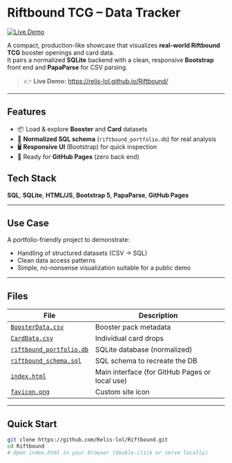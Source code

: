 # Riftbound TCG – Data Tracker

[![Live Demo](https://img.shields.io/badge/Live%20Demo-Online-green?style=for-the-badge&logo=githubpages)](https://relis-lol.github.io/Riftbound/)

A compact, production-like showcase that visualizes **real-world Riftbound TCG** booster openings and card data.  
It pairs a normalized **SQLite** backend with a clean, responsive **Bootstrap** front end and **PapaParse** for CSV parsing.

> 👉 **Live Demo:** https://relis-lol.github.io/Riftbound/

---

## Features
- 📦 Load & explore **Booster** and **Card** datasets
- 🧱 **Normalized SQL schema** (`riftbound_portfolio.db`) for real analysis
- 🖥️ **Responsive UI** (Bootstrap) for quick inspection
- 🔗 Ready for **GitHub Pages** (zero back end)

## Tech Stack
**SQL**, **SQLite**, **HTML/JS**, **Bootstrap 5**, **PapaParse**, **GitHub Pages**

---

## Use Case
A portfolio-friendly project to demonstrate:
- Handling of structured datasets (CSV → SQL)
- Clean data access patterns
- Simple, no-nonsense visualization suitable for a public demo

---

## Files
| File | Description |
|---|---|
| [`BoosterData.csv`](./BoosterData.csv) | Booster pack metadata |
| [`CardData.csv`](./CardData.csv) | Individual card drops |
| [`riftbound_portfolio.db`](./riftbound_portfolio.db) | SQLite database (normalized) |
| [`riftbound_schema.sql`](./riftbound_schema.sql) | SQL schema to recreate the DB |
| [`index.html`](./index.html) | Main interface (for GitHub Pages or local use) |
| [`favicon.png`](./favicon.png) | Custom site icon |

---

## Quick Start
```bash
git clone https://github.com/Relis-lol/Riftbound.git
cd Riftbound
# Open index.html in your browser (double-click or serve locally)
